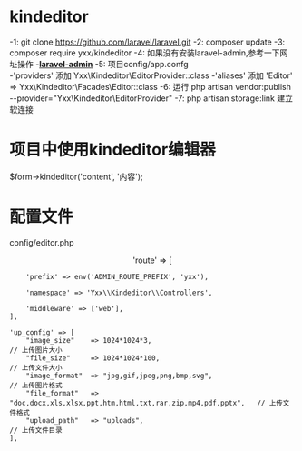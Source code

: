 # kindeditor
-1: git clone https://github.com/laravel/laravel.git
-2: composer update
-3: composer require yxx/kindeditor
-4: 如果没有安装laravel-admin,参考一下网址操作 -**[laravel-admin](https://laravel-admin.org/docs/zh/installation)**
-5: 项目config/app.confg  
  -'providers' 添加 Yxx\Kindeditor\EditorProvider::class
  -'aliases'   添加 'Editor' => Yxx\Kindeditor\Facades\Editor::class
-6: 运行 php artisan vendor:publish --provider="Yxx\Kindeditor\EditorProvider"
-7: php artisan storage:link  建立软连接

# 项目中使用kindeditor编辑器
  $form->kindeditor('content', '内容');
# 配置文件
config/editor.php
<p align="center">
    'route' => [

        'prefix' => env('ADMIN_ROUTE_PREFIX', 'yxx'),

        'namespace' => 'Yxx\\Kindeditor\\Controllers',

        'middleware' => ['web'],
    ],

    'up_config' => [
        "image_size"    => 1024*1024*3,                                                 // 上传图片大小
        "file_size"     => 1024*1024*100,                                               // 上传文件大小
        "image_format"  => "jpg,gif,jpeg,png,bmp,svg",                                  // 上传图片格式
        "file_format"   => "doc,docx,xls,xlsx,ppt,htm,html,txt,rar,zip,mp4,pdf,pptx",   // 上传文件格式
        "upload_path"   => "uploads",                                                   // 上传文件目录
    ],
</p>

